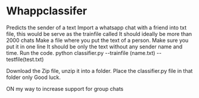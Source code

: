# Whappclassifer
Predicts the sender of a text
Import a whatsapp chat with a friend into txt file, this would be serve as the trainfile called 
It should ideally be more than 2000 chats
Make a file where you put the text of a person.
Make sure you put it in one line
It should be only the text without any sender name and time.
Run the code.
python classifier.py --trainfile (name.txt) --testfile(test.txt)




Download the Zip file, unzip it into a folder. Place the classifier.py file in that folder only
Good luck.

ON my way to increase support for group chats
